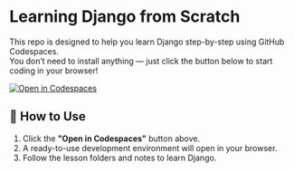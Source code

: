 # Learning Django from Scratch

This repo is designed to help you learn Django step-by-step using GitHub Codespaces.  
You don’t need to install anything — just click the button below to start coding in your browser!

[![Open in Codespaces](https://github.com/codespaces/badge.svg)](https://github.com/codespaces/new?hide_repo_select=true&repo=your-repo-id)

## 🚀 How to Use
1. Click the **"Open in Codespaces"** button above.
2. A ready-to-use development environment will open in your browser.
3. Follow the lesson folders and notes to learn Django.
